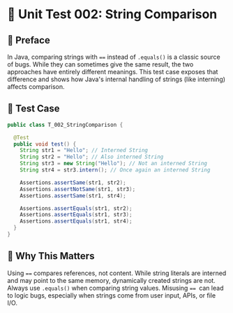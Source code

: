 # 🧪 Unit Test 002: String Comparison

## 📘 Preface

In Java, comparing strings with `==` instead of `.equals()` is a classic source of bugs. While they can sometimes give the same result, the two approaches have entirely different meanings. This test case exposes that difference and shows how Java's internal handling of strings (like interning) affects comparison.

## 🔬 Test Case

```java
public class T_002_StringComparison {

  @Test
  public void test() {
    String str1 = "Hello"; // Interned String
    String str2 = "Hello"; // Also interned String
    String str3 = new String("Hello"); // Not an interned String
    String str4 = str3.intern(); // Once again an interned String

    Assertions.assertSame(str1, str2);
    Assertions.assertNotSame(str1, str3);
    Assertions.assertSame(str1, str4);

    Assertions.assertEquals(str1, str2);
    Assertions.assertEquals(str1, str3);
    Assertions.assertEquals(str1, str4);
  }
}
```

## 🔎 Why This Matters

Using `==` compares references, not content. While string literals are interned and may point to the same memory, dynamically created strings are not. Always use `.equals()` when comparing string values. Misusing `== `can lead to logic bugs, especially when strings come from user input, APIs, or file I/O.